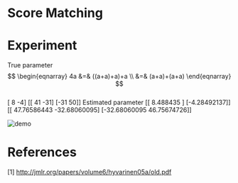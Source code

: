 # Score Matching

# Experiment
<!--
![demo](https://raw.github.com/wiki/kadode/score-matching/images/out.gif)
-->
True parameter
$$
\begin{eqnarray}
4a &=& ((a+a)+a)+a \\
   &=& (a+a)+(a+a)
   \end{eqnarray}
   $$	
[ 8 -4]
[[ 41 -31]
 [-31  50]]
 Estimated parameter
 [[ 8.488435  ]
  [-4.28492137]]
  [[ 47.76586443 -32.68060095]
   [-32.68060095  46.75674726]]
   
![demo](https://raw.github.com/wiki/kadode/score-matching/images/anime20181222.gif)

# References
[1] http://jmlr.org/papers/volume6/hyvarinen05a/old.pdf